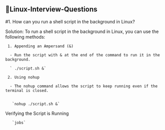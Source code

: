 ## 🚀Linux-Interview-Questions

#1. How can you run a shell script in the background in Linux?

Solution:
     To run a shell script in the background in Linux, you can use the following methods:

     1. Appending an Ampersand (&)
        
      - Run the script with & at the end of the command to run it in the background.

      ` ./script.sh &`
        
     2. Using nohup
        
      - The nohup command allows the script to keep running even if the terminal is closed.


       `nohup ./script.sh &`

 Verifying the Script is Running
        
       `jobs`

